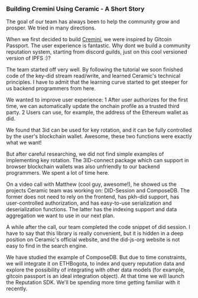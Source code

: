 
### Building Cremini Using Ceramic - A Short Story

The goal of our team has always been to help the community grow and prosper. We tried in many directions.

When we first decided to build [Cremini](https://ethglobal.com/showcase/cremini-x9wth), we were inspired by Gitcoin Passport. The user experience is fantastic. Why dont we build a community reputation system, starting from discord guilds, just on this cool versioned version of IPFS :)?

The team started off very well. By following the tutorial we soon finished code of the key-did stream read/write, and learned Ceramic's technical principles. I have to admit that the learning curve started to get steeper for us backend programmers from here.

We wanted to improve user experience: 1 After user authorizes for the first time, we can automatically update the onchain profile as a trusted third party. 2 Users can use, for example, the address of the Ethereum wallet as did.

We found that 3id can be used for key rotation, and it can be fully controlled by the user's blockchain wallet. Awesome, these two functions were exactly what we want!

But after careful researching, we did not find simple examples of implementing key rotation. The 3ID-connect package which can support in browser blockchain wallets was also unfriendly to our backend programmers. We spent a lot of time here.

On a video call with Matthew (cool guy, awesome!), he showed us the projects Ceramic team was working on: DID-Session and ComposeDB. The former does not need to rely on the frontend, has pkh-did support, has user-controlled authorization, and has easy-to-use serialization and deserialization functions. The latter has the indexing support and data aggregation we want to use in our next plan.

A while after the call, our team completed the code snippet of did session. I have to say that this library is really convenient, but it is hidden in a deep position on Ceramic's official website, and the did-js-org website is not easy to find in the search engine.

We have studied the example of ComposeDB. But due to time constraints, we will integrate it on ETHBogota, to index and query reputation data and explore the possibility of integrating with other data models (for example, gitcoin passport is an ideal integration object). At that time we will launch the Reputation SDK. We'll be spending more time getting familiar with it recently.
